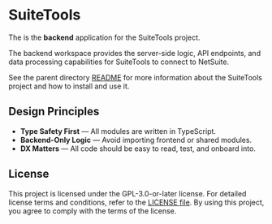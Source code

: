 # SuiteTools

The is the **backend** application for the SuiteTools project.

The backend workspace provides the server-side logic, API endpoints, and data processing capabilities for SuiteTools to connect to NetSuite.

See the parent directory [README](../README.md) for more information about the SuiteTools project and how to install and use it.

## Design Principles

- **Type Safety First** — All modules are written in TypeScript.
- **Backend-Only Logic** — Avoid importing frontend or shared modules.
- **DX Matters** — All code should be easy to read, test, and onboard into.

## License

This project is licensed under the GPL-3.0-or-later license. For detailed license terms and conditions, refer to the [LICENSE file](LICENSE). By using this project, you agree to comply with the terms of the license.
